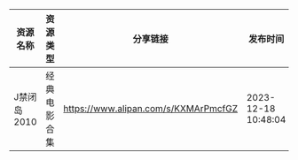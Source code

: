 | 资源名称     | 资源类型   | 分享链接                                 | 发布时间                |
| -------- | ------ | ------------------------------------ | ------------------- |
| J禁闭岛2010 | 经典电影合集 | https://www.alipan.com/s/KXMArPmcfGZ | 2023-12-18 10:48:04 |
